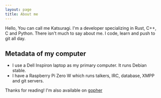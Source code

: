 ```yaml
---
layout: page
title: About me
---
```


<!--<p class="message">
  Hey there! Feel free to customize it for your own use upon downloading. Carry on!
</p> -->

Hello, You can call me Katsuragi. I'm a developer specializing in Rust, C++, 
C and Python. There isn't much to say about me. I code, learn and push to git 
all day.


## Metadata of my computer

- I use a Dell Inspiron laptop as my primary computer. It runs Debian stable.
- I have a Raspberry Pi Zero W which runs talkers, IRC, database, XMPP and git servers.


Thanks for reading! I'm also available on [gopher](gopher://sdf.org/1/users/katsuragi/)
